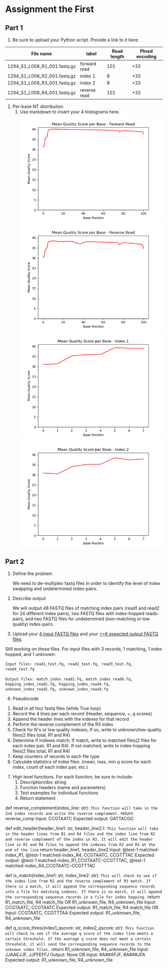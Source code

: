 # Assignment the First

## Part 1
1. Be sure to upload your Python script. Provide a link to it here:

| File name | label | Read length | Phred encoding |
|---|---|---|---|
| 1294_S1_L008_R1_001.fastq.gz | forward read | 101 | +33 |
| 1294_S1_L008_R2_001.fastq.gz | index 1 | 8 | +33 |
| 1294_S1_L008_R3_001.fastq.gz | index 2 | 8 | +33 |
| 1294_S1_L008_R4_001.fastq.gz | reverse read | 101 | +33 |

2. Per-base NT distribution
    1. Use markdown to insert your 4 histograms here.
    ![Forward Read plot](./ForwardRead.png)
    ![Reverse Read plot](./ReverseRead.png)
    ![Index 1 plot](./Index1.png)
    ![Index 2 plot](./Index2.png)
    
## Part 2
1. Define the problem
    
    We need to de-multiplex fastq files in order to identify the level of index swapping and undetermined index-pairs.
   
3. Describe output

    We will output 48 FASTQ files of matching index pairs (read1 and read2 for 24 different index pairs), two FASTQ files with index-hopped reads-pairs, and two FASTQ files for undetermined (non-matching or low quality) index-pairs.
   
5. Upload your [4 input FASTQ files](../TEST-input_FASTQ) and your [>=6 expected output FASTQ files](../TEST-output_FASTQ).

Still working on these files.
    For input files with 3 records, 1 matching, 1 index hopped, and 1 unknown:

    Input files: read1_test.fq, read2_test.fq, read3_test.fq, read4_test.fq

    Output files: match_index_read1.fq, match_index_read4.fq, hopping_index_read1.fq, hopping_index_read4.fq, unknown_index_read1.fq, unknown_index_read4.fq


6. Pseudocode

1) Read in all four fastq files (while True loop)
2) Record the 4 lines per each record (Header, sequence, +, q scores)
3) Append the header lines with the indexes for that record
4) Perform the reverse complement of the R3 index
5) Check for N's or low quality indexes; If so, write to unknown/low-quality files(2 files total, R1 and R4)
6) Determine if indexes match; If match, write to matched files(2 files for each index pair, R1 and R4). If not matched, write to index-hopping files(2 files total, R1 and R4)
7) Keep counters of records in each file type
8) Calculate statistics of index files. (mean, max, min q score for each index, count of each index pair, etc.)


7. High level functions. For each function, be sure to include:
    1. Description/doc string
    2. Function headers (name and parameters)
    3. Test examples for individual functions
    4. Return statement


def reverse_complement(index_line: str):
    ```This function will take in the 2nd index records and write the reverse complement.```
    return reverse_comp
Input: CCGTAATC
Expected output: GATTACGG



def edit_header(header_line1: str, header_line2:):
    ```This function will take in the header lines from R1 and R4 files and the index line from R2 and reverse complement of the index in R3. It will edit the header line in R1 and R4 files to append the indexes from R2 and R3 at the end of the line```
    return header_line1, header_line2
 Input: @test-1 matched-index_R1, @test-1 matched-index_R4, CCGTAATC, CCGTTTAC
Expected output: @test-1 matched-index_R1_CCGTAATC-CCGTTTAC, @test-1 matched-index_R4_CCGTAATC-CCGTTTAC



def is_match(index_line1: str, index_line2: str):
    ```This will check to see if the index line from R2 and the reverse complement of R3 match. If there is a match, it will append the corresponding sequence records into a file for matching indexes. If there is no match, it will append the corresponding sequence records in a file for index hopping.``` 
    return R1_match_file, R4 match_file OR R1_unknown_file, R4_unknown_file
Input: CCGTAATC, CCGTAATC
Expected output: R1_match_file, R4 match_file
OR
Input: CCGTAATC, CCGTTTAA
Expected output: R1_unknown_file, R4_unknown_file


def q_score_thres(index1_qscore: str, index2_qscore: str):
    ```This function will check to see if the average q score of the index line meets a certain threshold. If the average q score does not meet a certain threshold, it will send the corresponding sequence records to the unknown index files.```
    return R1_unknown_file, R4_unknown_file
Input: JJAAEJJF, JJFFEFFJ
Output: None
OR
Input: #A##AFJF, #A###JFA
Expected output: R1_unknown_file, R4_unknown_file

